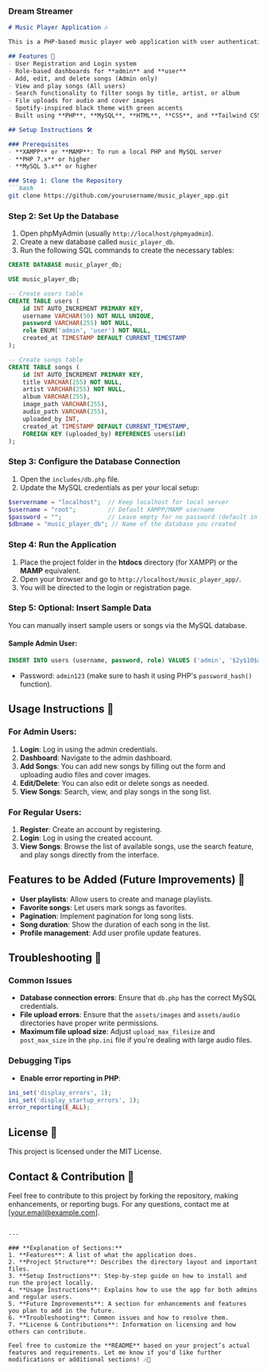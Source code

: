 ### **Dream Streamer**

```markdown
# Music Player Application 🎶

This is a PHP-based music player web application with user authentication and role-based access control (admin and user roles). Users can register, log in, and view a list of songs, while admins can manage songs (create, update, and delete songs). The application includes file upload functionality for song audio and cover images, along with a search feature to filter songs.

## Features 🚀
- User Registration and Login system
- Role-based dashboards for **admin** and **user**
- Add, edit, and delete songs (Admin only)
- View and play songs (All users)
- Search functionality to filter songs by title, artist, or album
- File uploads for audio and cover images
- Spotify-inspired black theme with green accents
- Built using **PHP**, **MySQL**, **HTML**, **CSS**, and **Tailwind CSS**

## Setup Instructions 🛠️

### Prerequisites
- **XAMPP** or **MAMP**: To run a local PHP and MySQL server
- **PHP 7.x** or higher
- **MySQL 5.x** or higher

### Step 1: Clone the Repository
```bash
git clone https://github.com/yourusername/music_player_app.git
```

### Step 2: Set Up the Database
1. Open phpMyAdmin (usually `http://localhost/phpmyadmin`).
2. Create a new database called `music_player_db`.
3. Run the following SQL commands to create the necessary tables:

```sql
CREATE DATABASE music_player_db;

USE music_player_db;

-- Create users table
CREATE TABLE users (
    id INT AUTO_INCREMENT PRIMARY KEY,
    username VARCHAR(50) NOT NULL UNIQUE,
    password VARCHAR(255) NOT NULL,
    role ENUM('admin', 'user') NOT NULL,
    created_at TIMESTAMP DEFAULT CURRENT_TIMESTAMP
);

-- Create songs table
CREATE TABLE songs (
    id INT AUTO_INCREMENT PRIMARY KEY,
    title VARCHAR(255) NOT NULL,
    artist VARCHAR(255) NOT NULL,
    album VARCHAR(255),
    image_path VARCHAR(255),
    audio_path VARCHAR(255),
    uploaded_by INT,
    created_at TIMESTAMP DEFAULT CURRENT_TIMESTAMP,
    FOREIGN KEY (uploaded_by) REFERENCES users(id)
);
```

### Step 3: Configure the Database Connection
1. Open the `includes/db.php` file.
2. Update the MySQL credentials as per your local setup:

```php
$servername = "localhost";  // Keep localhost for local server
$username = "root";         // Default XAMPP/MAMP username
$password = "";             // Leave empty for no password (default in XAMPP/MAMP)
$dbname = "music_player_db"; // Name of the database you created
```

### Step 4: Run the Application
1. Place the project folder in the **htdocs** directory (for XAMPP) or the **MAMP** equivalent.
2. Open your browser and go to `http://localhost/music_player_app/`.
3. You will be directed to the login or registration page.

### Step 5: Optional: Insert Sample Data
You can manually insert sample users or songs via the MySQL database.

#### Sample Admin User:
```sql
INSERT INTO users (username, password, role) VALUES ('admin', '$2y$10$abc123', 'admin');
```
- Password: `admin123` (make sure to hash it using PHP's `password_hash()` function).

## Usage Instructions 📖

### For Admin Users:
1. **Login**: Log in using the admin credentials.
2. **Dashboard**: Navigate to the admin dashboard.
3. **Add Songs**: You can add new songs by filling out the form and uploading audio files and cover images.
4. **Edit/Delete**: You can also edit or delete songs as needed.
5. **View Songs**: Search, view, and play songs in the song list.

### For Regular Users:
1. **Register**: Create an account by registering.
2. **Login**: Log in using the created account.
3. **View Songs**: Browse the list of available songs, use the search feature, and play songs directly from the interface.

## Features to be Added (Future Improvements) 🌟
- **User playlists**: Allow users to create and manage playlists.
- **Favorite songs**: Let users mark songs as favorites.
- **Pagination**: Implement pagination for long song lists.
- **Song duration**: Show the duration of each song in the list.
- **Profile management**: Add user profile update features.

## Troubleshooting 🐞

### Common Issues
- **Database connection errors**: Ensure that `db.php` has the correct MySQL credentials.
- **File upload errors**: Ensure that the `assets/images` and `assets/audio` directories have proper write permissions.
- **Maximum file upload size**: Adjust `upload_max_filesize` and `post_max_size` in the `php.ini` file if you're dealing with large audio files.

### Debugging Tips
- **Enable error reporting in PHP**:
```php
ini_set('display_errors', 1);
ini_set('display_startup_errors', 1);
error_reporting(E_ALL);
```

## License 📜
This project is licensed under the MIT License.

## Contact & Contribution 🤝
Feel free to contribute to this project by forking the repository, making enhancements, or reporting bugs. For any questions, contact me at [your.email@example.com].
```

---

### **Explanation of Sections:**
1. **Features**: A list of what the application does.
2. **Project Structure**: Describes the directory layout and important files.
3. **Setup Instructions**: Step-by-step guide on how to install and run the project locally.
4. **Usage Instructions**: Explains how to use the app for both admins and regular users.
5. **Future Improvements**: A section for enhancements and features you plan to add in the future.
6. **Troubleshooting**: Common issues and how to resolve them.
7. **License & Contributions**: Information on licensing and how others can contribute.

Feel free to customize the **README** based on your project’s actual features and requirements. Let me know if you'd like further modifications or additional sections! 🎶👾
